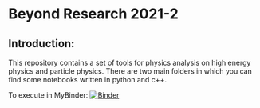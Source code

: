 # Beyond Research 2021-2

## Introduction:
This repository contains a set of tools for physics analysis on high energy physics and particle physics. There are two main folders in which you can find some notebooks written in python and c++.  

To execute in MyBinder:
[![Binder](https://mybinder.org/badge_logo.svg)](https://mybinder.org/v2/gh/Miagarciaru/Beyond_Research_2021_2/main)

